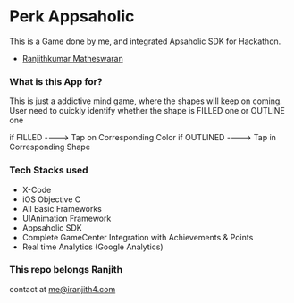 # Perk Appsaholic #

This is a Game done by me, and integrated Apsaholic SDK for Hackathon.

* [Ranjithkumar Matheswaran](http://iranjith4.com)

### What is this App for? ###

This is just a addictive mind game, where the shapes will keep on coming. User need to quickly identify whether the shape is FILLED one or OUTLINE one

if FILLED ----> Tap on Corresponding Color
if OUTLINED ----> Tap in Corresponding Shape

### Tech Stacks used ###

* X-Code
* iOS Objective C
* All Basic Frameworks
* UIAnimation Framework
* Appsaholic SDK
* Complete GameCenter Integration with Achievements & Points
* Real time Analytics (Google Analytics)

### This repo belongs Ranjith ###

contact at me@iranjith4.com